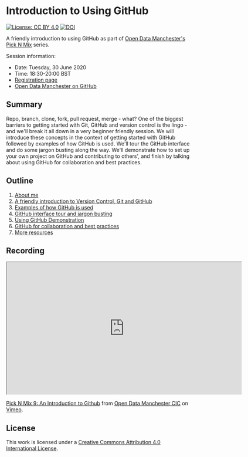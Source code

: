 # Introduction to Using GitHub
[![License: CC BY 4.0](https://img.shields.io/badge/License-CC%20BY%204.0-lightgrey.svg)](https://creativecommons.org/licenses/by/4.0/)
 [![DOI](https://zenodo.org/badge/272719280.svg)](https://zenodo.org/badge/latestdoi/272719280)

A friendly introduction to using GitHub as part of [Open Data Manchester's Pick N Mix](https://www.opendatamanchester.org.uk/a-pick-n-mix-of-skillshares-from-the-odm-community-all-online-now-or-suggest-your-own/) series.

Session information:
- Date: Tuesday, 30 June 2020
- Time: 18:30-20:00 BST
- [Registration page](https://www.eventbrite.co.uk/e/pick-n-mix-9-an-introduction-to-github-tickets-108128196346)
- [Open Data Manchester on GitHub](https://github.com/OpenDataManchester)


## Summary

Repo, branch, clone, fork, pull request, merge - what? One of the biggest barriers to getting started with Git, GitHub and version control is the lingo - and we'll break it all down in a very beginner friendly session. We will introduce these concepts in the context of getting started with GitHub followed by examples of how GitHub is used. We'll tour the GitHub interface and do some jargon busting along the way. We'll demonstrate how to set up your own project on GitHub and contributing to others', and finish by talking about using GitHub for collaboration and best practices. 


## Outline

1. [About me](01_AboutMe.md)
2. [A friendly introduction to Version Control, Git and GitHub](02_Introduction.md)
3. [Examples of how GitHub is used](03_GitHubExamples.md)
4. [GitHub interface tour and jargon busting](04_GitHubTour.md)
5. [Using GitHub Demonstration](05_Demonstration.md)
6. [GitHub for collaboration and best practices](06_Collaboration.md)
7. [More resources](07_MoreResources.md)


## Recording

<iframe width="640" height="360" src="https://player.vimeo.com/video/435771660"></iframe>

[Pick N Mix 9: An Introduction to Github](https://vimeo.com/435771660) from [Open Data Manchester CIC](https://vimeo.com/opendatamcr) on [Vimeo](https://vimeo.com).


## License

This work is licensed under a [Creative Commons Attribution 4.0 International License](https://creativecommons.org/licenses/by/4.0/).
